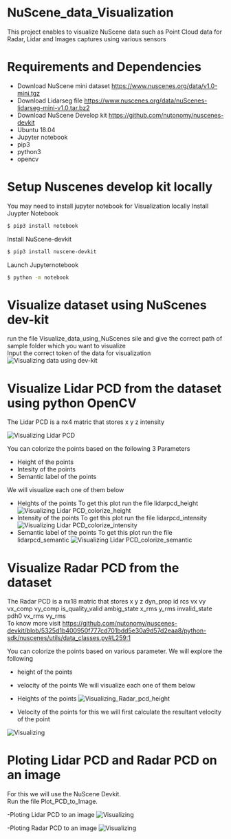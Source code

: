 # NuScene_data_Visualization
This project enables to visualize NuScene data such as Point Cloud data for Radar, Lidar and Images captures using various sensors
# Requirements and Dependencies

  - Download NuScene mini dataset https://www.nuscenes.org/data/v1.0-mini.tgz
  - Download Lidarseg file https://www.nuscenes.org/data/nuScenes-lidarseg-mini-v1.0.tar.bz2
  - Download NuScene Develop kit https://github.com/nutonomy/nuscenes-devkit
  - Ubuntu 18.04
  - Jupyter notebook
  - pip3
  - python3
  - opencv
 
# Setup Nuscenes develop kit locally  
You may need to install jupyter notebook for Visualization locally
Install Juypter Notebook 
```sh
$ pip3 install notebook
```
Install NuScene-devkit 
```sh
$ pip3 install nuscene-devkit
```
Launch Jupyternotebook
```sh
$ python -m notebook
```

# Visualize dataset using NuScenes dev-kit
run the file Visualize_data_using_NuScenes sile and give the correct path of sample folder which you want to visualize <br />
Input the correct token of the data for visualization
![Visualizing data using dev-kit](https://github.com/snbagkar/NuScene_data_Visualization/blob/main/devkitVisualize.JPG)


# Visualize Lidar PCD from the dataset using python OpenCV
The Lidar PCD is a nx4 matric that stores x y z intensity

![Visualizing Lidar PCD](https://github.com/snbagkar/NuScene_data_Visualization/blob/main/Lidarvisualize.JPG)

You can colorize the points based on the following 3 Parameters
- Height of the points
- Intesity of the points
- Semantic label of the points

We will visualize each one of them below
- Heights of the points
To get this plot run the file lidarpcd_height
![Visualizing Lidar PCD_colorize_height](https://github.com/snbagkar/NuScene_data_Visualization/blob/main/byHeight.JPG)
- Intensity of the points
To get this plot run the file lidarpcd_intensity
![Visualizing Lidar PCD_colorize_intensity](https://github.com/snbagkar/NuScene_data_Visualization/blob/main/byintensities.JPG)
- Semantic label of the points
To get this plot run the file lidarpcd_semantic
![Visualizing Lidar PCD_colorize_semantic](https://github.com/snbagkar/NuScene_data_Visualization/blob/main/byLabel.JPG)

# Visualize Radar PCD from the dataset
The Radar PCD is a nx18 matric that stores x y z dyn_prop id rcs vx vy vx_comp vy_comp is_quality_valid ambig_state x_rms y_rms invalid_state pdh0 vx_rms vy_rms <br />
To know more visit https://github.com/nutonomy/nuscenes-devkit/blob/5325d1b400950f777cd701bdd5e30a9d57d2eaa8/python-sdk/nuscenes/utils/data_classes.py#L259:1

You can colorize the points based on various parameter. We will explore the following
- height of the points
- velocity of the points
We will visualize each one of them below
- Heights of the points
![Visualizing_Radar_pcd_height](https://github.com/ankitcivic/Visualize_NuScene_dataset/blob/main/images/radarpcd_height.jpg)

- Velocity of the points
for this we will first calculate the resultant velocity of the point

![Visualizing](https://github.com/ankitcivic/Visualize_NuScene_dataset/blob/main/images/radarpcd_velocity.jpg)

# Ploting Lidar PCD and Radar PCD on an image
For this we will use the NuScene Devkit. <br /> Run the file Plot_PCD_to_Image.

-Ploting Lidar PCD to an image
![Visualizing](https://github.com/snbagkar/NuScene_data_Visualization/blob/main/LIDARprojection.JPG)

-Ploting Radar PCD to an image
![Visualizing](https://github.com/snbagkar/NuScene_data_Visualization/blob/main/RADARprojection.JPG)
